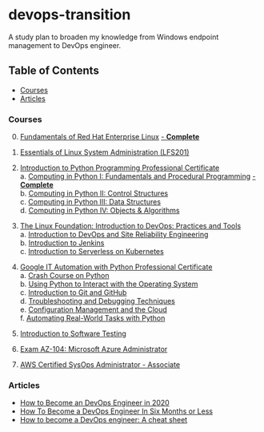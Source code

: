 # devops-transition
A study plan to broaden my knowledge from Windows endpoint management to DevOps engineer.

## Table of Contents
* [Courses](#head0)
* [Articles](#head1)

### <a name="head0"></a>Courses
0.    [Fundamentals of Red Hat Enterprise Linux](https://courses.edx.org/courses/course-v1:RedHat+RH066x+3T2020/course/) [- **Complete**](https://courses.edx.org/certificates/e122fd8827ff4399a9d57b43f4ed8dcc)
1.    [Essentials of Linux System Administration (LFS201)](https://training.linuxfoundation.org/training/essentials-of-linux-system-administration/)

2.    [Introduction to Python Programming Professional Certificate](https://www.edx.org/professional-certificate/introduction-to-python-programming)\
a. [Computing in Python I: Fundamentals and Procedural Programming](https://courses.edx.org/certificates/0ddde4588c4a4852aa5c85bc01efc69b) [- **Complete**](https://courses.edx.org/certificates/0ddde4588c4a4852aa5c85bc01efc69b)\
b. [Computing in Python II: Control Structures](https://www.edx.org/course/computing-in-python-ii-control-structures)\
c. [Computing in Python III: Data Structures](https://www.edx.org/course/computing-in-python-iii-data-structures)\
d. [Computing in Python IV: Objects & Algorithms](https://www.edx.org/course/computing-in-python-iv-objects-algorithms)

3.    [The Linux Foundation: Introduction to DevOps: Practices and Tools](https://www.edx.org/professional-certificate/linuxfoundationx-introduction-to-devops-practices-and-tools)\
a. [Introduction to DevOps and Site Reliability Engineering](https://www.edx.org/course/introduction-to-devops-and-site-reliability-engineering)\
b. [Introduction to Jenkins](https://www.edx.org/course/introduction-to-jenkins)\
c. [Introduction to Serverless on Kubernetes](https://www.edx.org/course/introduction-to-serverless-on-kubernetes)

4.    [Google IT Automation with Python Professional Certificate](https://www.coursera.org/professional-certificates/google-it-automation)\
a. [Crash Course on Python](https://www.coursera.org/learn/python-crash-course?specialization=google-it-automation)\
b. [Using Python to Interact with the Operating System](https://www.coursera.org/learn/python-operating-system?specialization=google-it-automation)\
c. [Introduction to Git and GitHub](https://www.coursera.org/learn/introduction-git-github?specialization=google-it-automation)\
d. [Troubleshooting and Debugging Techniques](https://www.coursera.org/learn/troubleshooting-debugging-techniques?specialization=google-it-automation)\
e. [Configuration Management and the Cloud](https://www.coursera.org/learn/configuration-management-cloud)\
f. [Automating Real-World Tasks with Python](https://www.coursera.org/learn/automating-real-world-tasks-python)

5.    [Introduction to Software Testing](https://www.coursera.org/learn/introduction-software-testing?ranMID=40328&ranEAID=SAyYsTvLiGQ&ranSiteID=SAyYsTvLiGQ-twtrC7ARTRkot_XGLBvDoA&siteID=SAyYsTvLiGQ-twtrC7ARTRkot_XGLBvDoA&utm_content=10&utm_medium=partners&utm_source=linkshare&utm_campaign=SAyYsTvLiGQ)

6.    [Exam AZ-104: Microsoft Azure Administrator](https://docs.microsoft.com/en-us/learn/certifications/exams/az-104)

7.    [AWS Certified SysOps Administrator - Associate](https://aws.amazon.com/certification/certified-sysops-admin-associate/)

### <a name="head1"></a>Articles
* [How to Become an DevOps Engineer in 2020](https://medium.com/swlh/how-to-become-an-devops-engineer-in-2020-80b8740d5a52)
* [How To Become a DevOps Engineer In Six Months or Less](https://medium.com/@devfire/how-to-become-a-devops-engineer-in-six-months-or-less-366097df7737)
* [How to become a DevOps engineer: A cheat sheet](https://www.reddit.com/r/devops/comments/9ab0qo/how_to_become_a_devops_engineer_a_cheat_sheet/)
